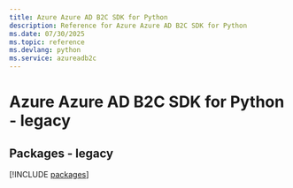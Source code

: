 ```yaml
---
title: Azure Azure AD B2C SDK for Python
description: Reference for Azure Azure AD B2C SDK for Python
ms.date: 07/30/2025
ms.topic: reference
ms.devlang: python
ms.service: azureadb2c
---
```

# Azure Azure AD B2C SDK for Python - legacy
## Packages - legacy
[!INCLUDE [packages](azure-ad-b2c-index.md)]